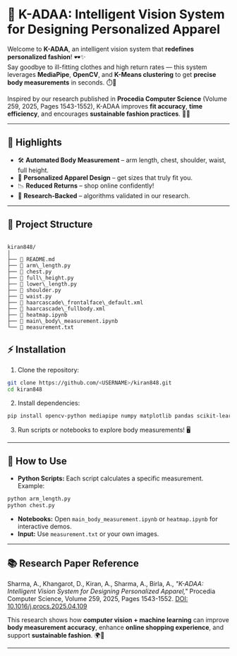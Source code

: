 
# 👗 K-ADAA: Intelligent Vision System for Designing Personalized Apparel

Welcome to **K-ADAA**, an intelligent vision system that **redefines personalized fashion**! 🕶️✨  
Say goodbye to ill-fitting clothes and high return rates — this system leverages **MediaPipe**, **OpenCV**, and **K-Means clustering** to get **precise body measurements** in seconds. ⏱️👤  

Inspired by our research published in **Procedia Computer Science** (Volume 259, 2025, Pages 1543-1552), K-ADAA improves **fit accuracy**, **time efficiency**, and encourages **sustainable fashion practices**. 🌱👚

---

## 🚀 Highlights

- 🛠 **Automated Body Measurement** – arm length, chest, shoulder, waist, full height.  
- 👕 **Personalized Apparel Design** – get sizes that truly fit you.  
- 📉 **Reduced Returns** – shop online confidently!  
- 🔬 **Research-Backed** – algorithms validated in our research.

---

## 📁 Project Structure

```

kiran848/
│
├── 📄 README.md
├── 🐍 arm\_length.py
├── 🐍 chest.py
├── 🐍 full\_height.py
├── 🐍 lower\_length.py
├── 🐍 shoulder.py
├── 🐍 waist.py
├── 📂 haarcascade\_frontalface\_default.xml
├── 📂 haarcascade\_fullbody.xml
├── 📓 heatmap.ipynb
├── 📓 main\_body\_measurement.ipynb
└── 📝 measurement.txt

```

## ⚡ Installation

1. Clone the repository:  
```bash
git clone https://github.com/<USERNAME>/kiran848.git
cd kiran848
````

2. Install dependencies:

```bash
pip install opencv-python mediapipe numpy matplotlib pandas scikit-learn
```

3. Run scripts or notebooks to explore body measurements! 🖥️

---

## 🎯 How to Use

* **Python Scripts:** Each script calculates a specific measurement. Example:

```bash
python arm_length.py
python chest.py
```

* **Notebooks:** Open `main_body_measurement.ipynb` or `heatmap.ipynb` for interactive demos.
* **Input:** Use `measurement.txt` or your own images.

---

## 📚 Research Paper Reference

Sharma, A., Khangarot, D., Kiran, A., Sharma, A., Birla, A.,
*"K-ADAA: Intelligent Vision System for Designing Personalized Apparel,"*
Procedia Computer Science, Volume 259, 2025, Pages 1543-1552.
[DOI: 10.1016/j.procs.2025.04.109](https://doi.org/10.1016/j.procs.2025.04.109)

This research shows how **computer vision + machine learning** can improve **body measurement accuracy**, enhance **online shopping experience**, and support **sustainable fashion**. 🌍💚

---




